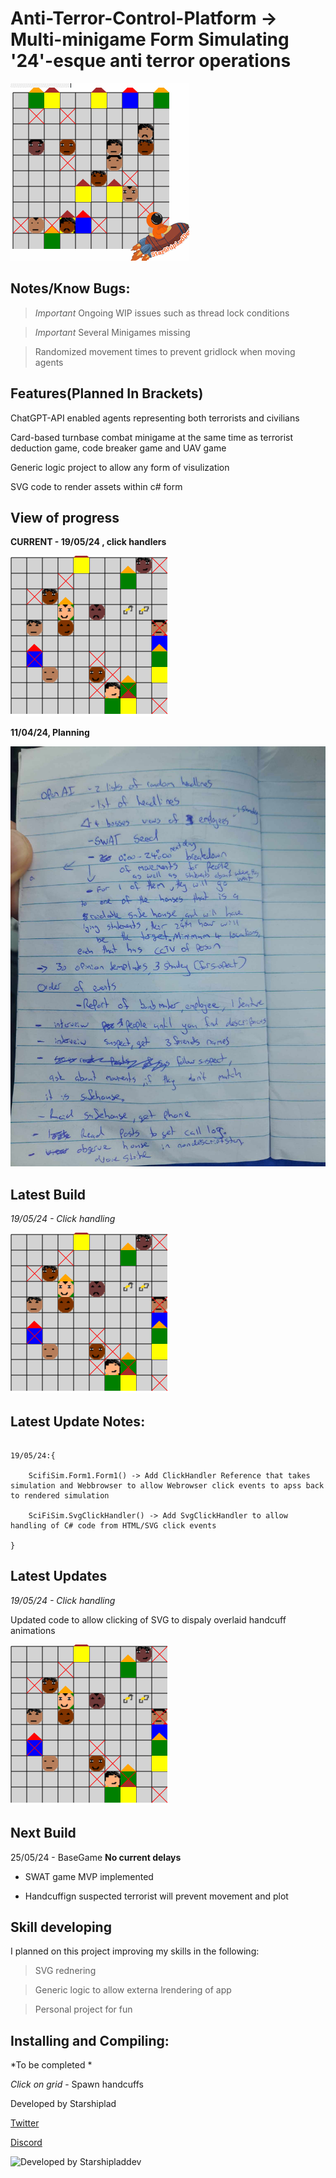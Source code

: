 # Anti-Terror-Control-Platform -> Multi-minigame Form Simulating '24'-esque anti terror operations

![Alt text](/Blackboard/SamplePathfind.gif)

## Notes/Know Bugs:

> *Important* Ongoing WIP issues such as thread lock conditions

> *Important* Several Minigames missing

> Randomized movement times to prevent gridlock when moving agents


## Features(Planned In Brackets)

ChatGPT-API enabled agents representing both terrorists and civilians

Card-based turnbase combat minigame at the same time as terrorist deduction game, code breaker game and UAV game

Generic logic project to allow any form of visulization

SVG code to render assets within c# form

## View of progress

**CURRENT - 19/05/24 , click handlers**

![ALt text](/Blackboard/README1.png)

**11/04/24, Planning**

![ALt text](/Blackboard/Plan1.jpg)


## Latest Build

*19/05/24 - Click handling*

![ALt text](/Blackboard/README1.png)

## Latest Update Notes:

```

19/05/24:{

	ScifiSim.Form1.Form1() -> Add ClickHandler Reference that takes simulation and Webbrowser to allow Webrowser click events to apss back to rendered simulation
	
	SciFiSim.SvgClickHandler() -> Add SvgClickHandler to allow handling of C# code from HTML/SVG click events
	
}

```

## Latest Updates

*19/05/24 - Click handling*

Updated code to allow clicking of SVG to dispaly overlaid handcuff animations

![ALt text](/Blackboard/README1.png)

## Next Build

25/05/24 - BaseGame  **No current delays**

* SWAT game MVP implemented

* Handcuffign suspected terrorist will prevent movement and plot


## Skill developing

I planned on this project improving my skills in the following:

> SVG rednering

> Generic logic to allow externa lrendering of app

> Personal project for fun

## Installing and Compiling:

*To be completed * 


*Click on grid* - Spawn handcuffs 


Developed by Starshiplad 

[Twitter](https://twitter.com/StarshipladDevp) 

[Discord](https://discord.gg/jAqfVpmqdA)

![Developed by Starshipladdev](LogoFull.png)
